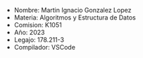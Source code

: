  
+ Nombre: Martin Ignacio Gonzalez Lopez
+ Materia: Algoritmos y Estructura de Datos 
+ Comision: K1051
+ Año: 2023
+ Legajo: 178.211-3 
+ Compilador: VSCode
